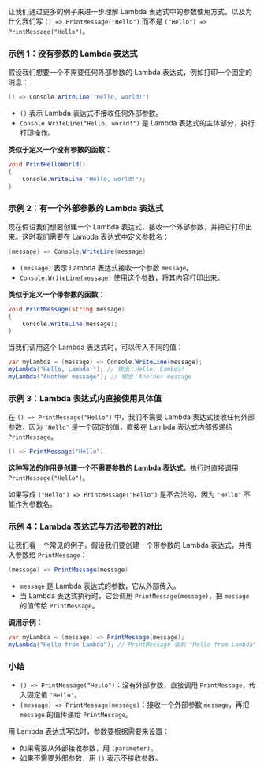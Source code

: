 让我们通过更多的例子来进一步理解 Lambda 表达式中的参数使用方式，以及为什么我们写 `() => PrintMessage("Hello")` 而不是 `("Hello") => PrintMessage("Hello")`。

### 示例 1：没有参数的 Lambda 表达式

假设我们想要一个不需要任何外部参数的 Lambda 表达式，例如打印一个固定的消息：

```csharp
() => Console.WriteLine("Hello, world!")
```

- `()` 表示 Lambda 表达式不接收任何外部参数。
- `Console.WriteLine("Hello, world!")` 是 Lambda 表达式的主体部分，执行打印操作。

**类似于定义一个没有参数的函数：**

```csharp
void PrintHelloWorld()
{
    Console.WriteLine("Hello, world!");
}
```

### 示例 2：有一个外部参数的 Lambda 表达式

现在假设我们想要创建一个 Lambda 表达式，接收一个外部参数，并把它打印出来。这时我们需要在 Lambda 表达式中定义参数名：

```csharp
(message) => Console.WriteLine(message)
```

- `(message)` 表示 Lambda 表达式接收一个参数 `message`。
- `Console.WriteLine(message)` 使用这个参数，将其内容打印出来。

**类似于定义一个带参数的函数：**

```csharp
void PrintMessage(string message)
{
    Console.WriteLine(message);
}
```

当我们调用这个 Lambda 表达式时，可以传入不同的值：

```csharp
var myLambda = (message) => Console.WriteLine(message);
myLambda("Hello, Lambda!"); // 输出：Hello, Lambda!
myLambda("Another message"); // 输出：Another message
```

### 示例 3：Lambda 表达式内直接使用具体值

在 `() => PrintMessage("Hello")` 中，我们不需要 Lambda 表达式接收任何外部参数，因为 `"Hello"` 是一个固定的值，直接在 Lambda 表达式内部传递给 `PrintMessage`。

```csharp
() => PrintMessage("Hello")
```

**这种写法的作用是创建一个不需要参数的 Lambda 表达式**，执行时直接调用 `PrintMessage("Hello")`。

如果写成 `("Hello") => PrintMessage("Hello")` 是不合法的，因为 `"Hello"` 不能作为参数名。

### 示例 4：Lambda 表达式与方法参数的对比

让我们看一个常见的例子，假设我们要创建一个带参数的 Lambda 表达式，并传入参数给 `PrintMessage`：

```csharp
(message) => PrintMessage(message)
```

- `message` 是 Lambda 表达式的参数，它从外部传入。
- 当 Lambda 表达式执行时，它会调用 `PrintMessage(message)`，把 `message` 的值传给 `PrintMessage`。

**调用示例：**

```csharp
var myLambda = (message) => PrintMessage(message);
myLambda("Hello from Lambda"); // PrintMessage 收到 "Hello from Lambda"
```

### 小结

- `() => PrintMessage("Hello")`：没有外部参数，直接调用 `PrintMessage`，传入固定值 `"Hello"`。
- `(message) => PrintMessage(message)`：接收一个外部参数 `message`，再把 `message` 的值传递给 `PrintMessage`。

用 Lambda 表达式写法时，参数要根据需要来设置：
- 如果需要从外部接收参数，用 `(parameter)`。
- 如果不需要外部参数，用 `()` 表示不接收参数。
